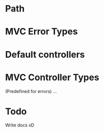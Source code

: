 # Path
# MVC Error Types
# Default controllers
# MVC Controller Types 
(Predefined for errors) ...


# Todo
Write docs xD
